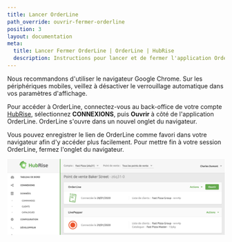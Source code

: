 ```yaml
---
title: Lancer OrderLine
path_override: ouvrir-fermer-orderline
position: 3
layout: documentation
meta:
  title: Lancer Fermer OrderLine | OrderLine | HubRise
  description: Instructions pour lancer et de fermer l'application OrderLine. Synchronisez vos données.
---
```


Nous recommandons d'utiliser le navigateur Google Chrome. Sur les périphériques mobiles, veillez à désactiver le verrouillage automatique dans vos paramètres d'affichage.

Pour accéder à OrderLine, connectez-vous au back-office de votre compte [HubRise](https://manager.hubrise.com?locale=fr-FR), sélectionnez **CONNEXIONS**, puis **Ouvrir** à côté de l'application OrderLine. OrderLine s'ouvre dans un nouvel onglet du navigateur.

Vous pouvez enregistrer le lien de OrderLine comme favori dans votre navigateur afin d'y accéder plus facilement. Pour mettre fin à votre session OrderLine, fermez l'onglet du navigateur.

![Exemple de connexion de OrderLine](./images/004-2x-connect-orderline.png)
